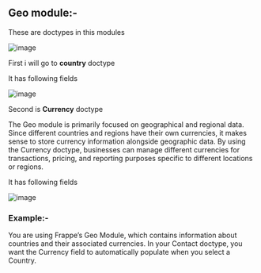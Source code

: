## Geo module:-

These are doctypes in this modules

![image](https://github.com/user-attachments/assets/8b6ef762-5a12-4af4-a6cb-81f5f4655c06)


First i will go to  **country** doctype 

It has following fields

![image](https://github.com/user-attachments/assets/fc2c43dd-0379-48f6-a153-b84e6a7da99f)



Second is **Currency** doctype

The Geo module is primarily focused on geographical and regional data. Since different countries and regions have their own currencies, it makes sense to store currency information alongside geographic data.
By using the Currency doctype, businesses can manage different currencies for transactions, pricing, and reporting purposes specific to different locations or regions.

It has following fields

![image](https://github.com/user-attachments/assets/1bc58646-c24d-4af3-9413-ce005cd4ec91)

### Example:-

You are using Frappe’s Geo Module, which contains information about countries and their associated currencies.
In your Contact doctype, you want the Currency field to automatically populate when you select a Country.
